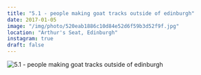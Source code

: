 ```yaml
---
title: "5.1 - people making goat tracks outside of edinburgh"
date: 2017-01-05
image: "/img/photo/520eab1886c10d84e52d6f59b3d52f9f.jpg"
location: "Arthur's Seat, Edinburgh"
instagram: true
draft: false
---
```


![5.1 - people making goat tracks outside of edinburgh](/img/photo/520eab1886c10d84e52d6f59b3d52f9f.jpg)
